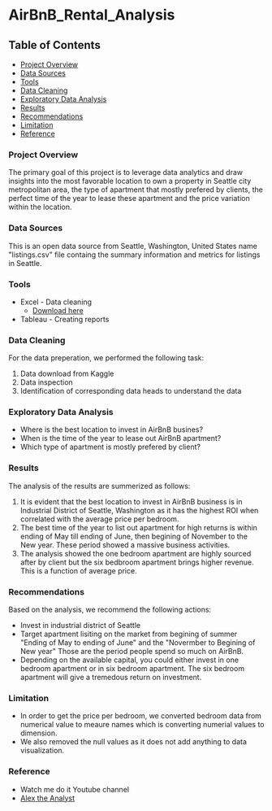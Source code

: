 # AirBnB_Rental_Analysis

## Table of Contents

- [Project Overview](#project-overview)
- [Data Sources](#data-sources)
- [Tools](#tools)
- [Data Cleaning](#data-cleaning)
- [Exploratory Data Analysis](exploratory-data-analysis)
- [Results](#results)
- [Recommendations](#recommendations)
- [Limitation](#limitation)
- [Reference](#reference)

### Project Overview

The primary goal of this project is to leverage data analytics and draw insights into the most favorable location to own a property in Seattle city metropolitan area, the type of apartment that mostly prefered by clients, the perfect time of the year to lease these apartment  and the price variation within the location.


### Data Sources

This is an open data source from Seattle, Washington, United States name "listings.csv" file containg the summary information and metrics for listings in Seattle.


### Tools

- Excel - Data cleaning
   - [Download here](https://microsoft.com)
- Tableau - Creating reports


### Data Cleaning

For the data preperation, we performed the following task:
1. Data download from Kaggle
2. Data inspection
3. Identification of corresponding data heads to understand the data


### Exploratory Data Analysis

- Where is the best location to invest in AirBnB busines?
- When is the time of the year to lease out AirBnB apartment?
- Which type of apartment is mostly prefered by client?



### Results

The analysis of the results are summerized as follows:
1. It is evident that the best location to invest in AirBnB business is in Industrial District of Seattle, Washington as it has the highest ROI when correlated with the average price per bedroom.
2. The best time of the year to list out apartment for high returns is within ending of May till ending of June, then begining of November to the New year. These period showed a massive business activities.
3. The analysis showed the one bedroom apartment are highly sourced after by client but the six bedbroom apartment brings higher revenue. This is a function of average price.


### Recommendations

Based on the analysis, we recommend the following actions:
- Invest in industrial district of Seattle
- Target apartment lisiting on the market from begining of summer "Ending of May to ending of June" and the "Novermber to Begining of New year" Those are the period people spend so much on AirBnB.
- Depending on the available capital, you could either invest in one bedroom apartment or in six bedroom apartment. The six bedroom apartment will give a tremedous return on investment.


### Limitation 

- In order to get the price per bedroom, we converted bedroom data from numerical value to meaure names which is converting numerial values to dimension.
- We also removed the null values as it does not add anything to data visualization.


 ### Reference

 - Watch me do it Youtube channel
 - [Alex the Analyst](https://www.youtube.com/watch?v=zOR0-nygfDE)


